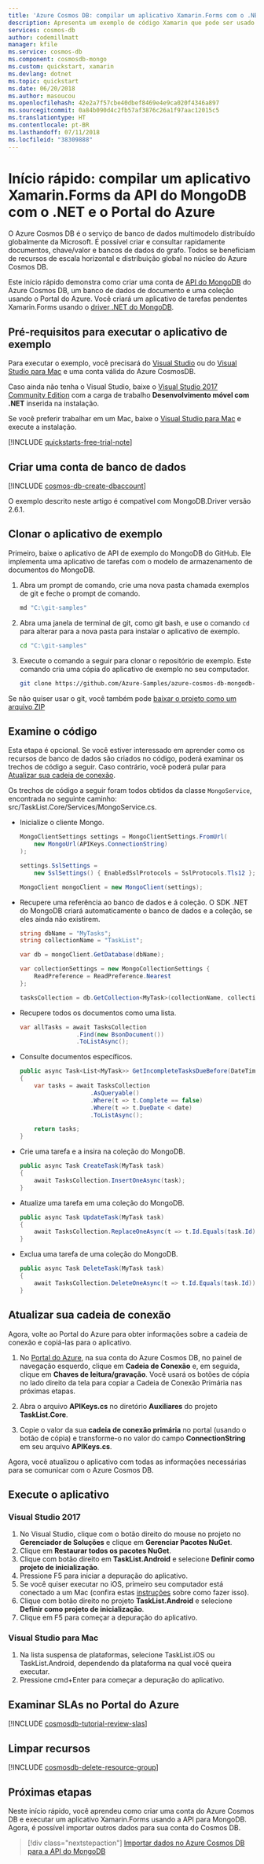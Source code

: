 ```yaml
---
title: 'Azure Cosmos DB: compilar um aplicativo Xamarin.Forms com o .NET e com a API do MongoDB | Microsoft Docs'
description: Apresenta um exemplo de código Xamarin que pode ser usado para se conectar à API do MongoDB do Azure Cosmos DB e consultá-la
services: cosmos-db
author: codemillmatt
manager: kfile
ms.service: cosmos-db
ms.component: cosmosdb-mongo
ms.custom: quickstart, xamarin
ms.devlang: dotnet
ms.topic: quickstart
ms.date: 06/20/2018
ms.author: masoucou
ms.openlocfilehash: 42e2a7f57cbe40dbef8469e4e9ca020f4346a897
ms.sourcegitcommit: 0a84b090d4c2fb57af3876c26a1f97aac12015c5
ms.translationtype: HT
ms.contentlocale: pt-BR
ms.lasthandoff: 07/11/2018
ms.locfileid: "38309888"
---
```

# <a name="quickstart-build-a-mongodb-api-xamarinforms-app-with-net-and-the-azure-portal"></a>Início rápido: compilar um aplicativo Xamarin.Forms da API do MongoDB com o .NET e o Portal do Azure

O Azure Cosmos DB é o serviço de banco de dados multimodelo distribuído globalmente da Microsoft. É possível criar e consultar rapidamente documentos, chave/valor e bancos de dados do grafo. Todos se beneficiam de recursos de escala horizontal e distribuição global no núcleo do Azure Cosmos DB.

Este início rápido demonstra como criar uma conta de [API do MongoDB](mongodb-introduction.md) do Azure Cosmos DB, um banco de dados de documento e uma coleção usando o Portal do Azure. Você criará um aplicativo de tarefas pendentes Xamarin.Forms usando o [driver .NET do MongoDB](https://docs.mongodb.com/ecosystem/drivers/csharp/).

## <a name="prerequisites-to-run-the-sample-app"></a>Pré-requisitos para executar o aplicativo de exemplo

Para executar o exemplo, você precisará do [Visual Studio](https://www.visualstudio.com/downloads/) ou do [Visual Studio para Mac](https://visualstudio.microsoft.com/vs/mac/) e uma conta válida do Azure CosmosDB.

Caso ainda não tenha o Visual Studio, baixe o [Visual Studio 2017 Community Edition](https://www.visualstudio.com/downloads/) com a carga de trabalho **Desenvolvimento móvel com .NET** inserida na instalação.

Se você preferir trabalhar em um Mac, baixe o [Visual Studio para Mac](https://visualstudio.microsoft.com/vs/mac/) e execute a instalação.

[!INCLUDE [quickstarts-free-trial-note](../../includes/quickstarts-free-trial-note.md)]

<a id="create-account"></a>

## <a name="create-a-database-account"></a>Criar uma conta de banco de dados

[!INCLUDE [cosmos-db-create-dbaccount](../../includes/cosmos-db-create-dbaccount-mongodb.md)]

O exemplo descrito neste artigo é compatível com MongoDB.Driver versão 2.6.1.

## <a name="clone-the-sample-app"></a>Clonar o aplicativo de exemplo

Primeiro, baixe o aplicativo de API de exemplo do MongoDB do GitHub. Ele implementa uma aplicativo de tarefas com o modelo de armazenamento de documentos do MongoDB.

1. Abra um prompt de comando, crie uma nova pasta chamada exemplos de git e feche o prompt de comando.

    ```bash
    md "C:\git-samples"
    ```

2. Abra uma janela de terminal de git, como git bash, e use o comando `cd` para alterar para a nova pasta para instalar o aplicativo de exemplo.

    ```bash
    cd "C:\git-samples"
    ```

3. Execute o comando a seguir para clonar o repositório de exemplo. Este comando cria uma cópia do aplicativo de exemplo no seu computador.

    ```bash
    git clone https://github.com/Azure-Samples/azure-cosmos-db-mongodb-xamarin-getting-started.git
    ```

Se não quiser usar o git, você também pode [baixar o projeto como um arquivo ZIP](https://github.com/Azure-Samples/azure-cosmos-db-mongodb-xamarin-getting-started/archive/master.zip)

## <a name="review-the-code"></a>Examine o código

Esta etapa é opcional. Se você estiver interessado em aprender como os recursos de banco de dados são criados no código, poderá examinar os trechos de código a seguir. Caso contrário, você poderá pular para [Atualizar sua cadeia de conexão](#update-your-connection-string).

Os trechos de código a seguir foram todos obtidos da classe `MongoService`, encontrada no seguinte caminho: src/TaskList.Core/Services/MongoService.cs.

* Inicialize o cliente Mongo.
    ```cs
    MongoClientSettings settings = MongoClientSettings.FromUrl(
        new MongoUrl(APIKeys.ConnectionString)
    );

    settings.SslSettings =
        new SslSettings() { EnabledSslProtocols = SslProtocols.Tls12 };

    MongoClient mongoClient = new MongoClient(settings);
    ```

* Recupere uma referência ao banco de dados e á coleção. O SDK .NET do MongoDB criará automaticamente o banco de dados e a coleção, se eles ainda não existirem.
    ```cs
    string dbName = "MyTasks";
    string collectionName = "TaskList";

    var db = mongoClient.GetDatabase(dbName);

    var collectionSettings = new MongoCollectionSettings {
        ReadPreference = ReadPreference.Nearest
    };

    tasksCollection = db.GetCollection<MyTask>(collectionName, collectionSettings);
    ```
* Recupere todos os documentos como uma lista.
    ```cs
    var allTasks = await TasksCollection
                    .Find(new BsonDocument())
                    .ToListAsync();
    ```

* Consulte documentos específicos.
    ```cs
    public async Task<List<MyTask>> GetIncompleteTasksDueBefore(DateTime date)
    {
        var tasks = await TasksCollection
                        .AsQueryable()
                        .Where(t => t.Complete == false)
                        .Where(t => t.DueDate < date)
                        .ToListAsync();

        return tasks;
    }
    ```

* Crie uma tarefa e a insira na coleção do MongoDB.
    ```cs
    public async Task CreateTask(MyTask task)
    {
        await TasksCollection.InsertOneAsync(task);
    }
    ```

* Atualize uma tarefa em uma coleção do MongoDB.
    ```cs
    public async Task UpdateTask(MyTask task)
    {
        await TasksCollection.ReplaceOneAsync(t => t.Id.Equals(task.Id), task);
    }
    ```

* Exclua uma tarefa de uma coleção do MongoDB.
    ```cs
    public async Task DeleteTask(MyTask task)
    {
        await TasksCollection.DeleteOneAsync(t => t.Id.Equals(task.Id));
    }
    ```

<a id="update-your-connection-string"></a>

## <a name="update-your-connection-string"></a>Atualizar sua cadeia de conexão

Agora, volte ao Portal do Azure para obter informações sobre a cadeia de conexão e copiá-las para o aplicativo.

1. No [Portal do Azure](http://portal.azure.com/), na sua conta do Azure Cosmos DB, no painel de navegação esquerdo, clique em **Cadeia de Conexão** e, em seguida, clique em **Chaves de leitura/gravação**. Você usará os botões de cópia no lado direito da tela para copiar a Cadeia de Conexão Primária nas próximas etapas.

2. Abra o arquivo **APIKeys.cs** no diretório **Auxiliares** do projeto **TaskList.Core**.

3. Copie o valor da sua **cadeia de conexão primária** no portal (usando o botão de cópia) e transforme-o no valor do campo **ConnectionString** em seu arquivo **APIKeys.cs**.

Agora, você atualizou o aplicativo com todas as informações necessárias para se comunicar com o Azure Cosmos DB.

## <a name="run-the-app"></a>Execute o aplicativo

### <a name="visual-studio-2017"></a>Visual Studio 2017

1. No Visual Studio, clique com o botão direito do mouse no projeto no **Gerenciador de Soluções** e clique em **Gerenciar Pacotes NuGet**.
2. Clique em **Restaurar todos os pacotes NuGet**.
3. Clique com botão direito em **TaskList.Android** e selecione **Definir como projeto de inicialização**.
4. Pressione F5 para iniciar a depuração do aplicativo.
5. Se você quiser executar no iOS, primeiro seu computador está conectado a um Mac (confira estas [instruções](https://docs.microsoft.com/en-us/xamarin/ios/get-started/installation/windows/introduction-to-xamarin-ios-for-visual-studio) sobre como fazer isso).
6. Clique com botão direito no projeto **TaskList.Android** e selecione **Definir como projeto de inicialização**.
7. Clique em F5 para começar a depuração do aplicativo.

### <a name="visual-studio-for-mac"></a>Visual Studio para Mac

1. Na lista suspensa de plataformas, selecione TaskList.iOS ou TaskList.Android, dependendo da plataforma na qual você queira executar.
2. Pressione cmd+Enter para começar a depuração do aplicativo.

## <a name="review-slas-in-the-azure-portal"></a>Examinar SLAs no Portal do Azure

[!INCLUDE [cosmosdb-tutorial-review-slas](../../includes/cosmos-db-tutorial-review-slas.md)]

## <a name="clean-up-resources"></a>Limpar recursos

[!INCLUDE [cosmosdb-delete-resource-group](../../includes/cosmos-db-delete-resource-group.md)]

## <a name="next-steps"></a>Próximas etapas

Neste início rápido, você aprendeu como criar uma conta do Azure Cosmos DB e executar um aplicativo Xamarin.Forms usando a API para MongoDB. Agora, é possível importar outros dados para sua conta do Cosmos DB.

> [!div class="nextstepaction"]
> [Importar dados no Azure Cosmos DB para a API do MongoDB](mongodb-migrate.md)